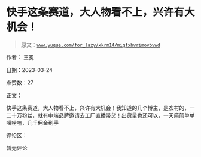 # 快手这条赛道，大人物看不上，兴许有大机会！

> 原文：[`www.yuque.com/for_lazy/xkrm14/migfxbvrimovbvwd`](https://www.yuque.com/for_lazy/xkrm14/migfxbvrimovbvwd)

作者： 王冕

日期：2023-03-24

点赞数：27

正文：

快手这条赛道，大人物看不上，兴许有大机会！我知道的几个博主，是农村的，一二十万粉丝，就有中端品牌邀请去工厂直播带货！出货量也还可以，一天简简单单唠唠嗑，几千佣金到手

评论区：

暂无评论

